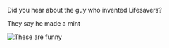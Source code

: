 
Did you hear about the guy who invented Lifesavers?

They say he made a mint  <!-- .element: class="fragment" -->

![These are funny](https://iamcarrico.github.io/dns-what-do-all-these-letters-mean/images/dad/will.gif) <!-- .element: class="fragment" -->
